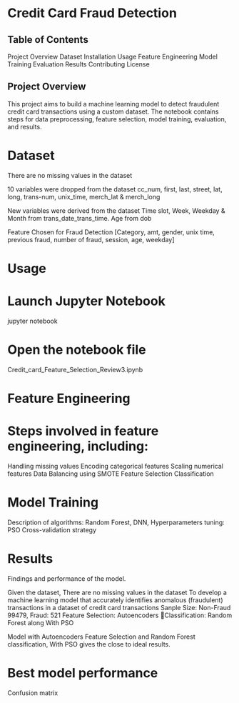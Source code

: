 # Credit Card Fraud Detection
## Table of Contents

Project Overview
Dataset
Installation
Usage
Feature Engineering
Model Training
Evaluation
Results
Contributing
License

## Project Overview
This project aims to build a machine learning model to detect fraudulent credit card transactions using a custom dataset. The notebook contains steps for data preprocessing, feature selection, model training, evaluation, and results.

# Dataset
There are no missing values in the dataset

10 variables were dropped from the dataset 
cc_num, first, last, street, lat, long, trans-num, unix_time, merch_lat & merch_long

New variables were derived from the dataset 
Time slot, Week, Weekday & Month from trans_date_trans_time. Age from dob

Feature Chosen for Fraud Detection 
[Category, amt, gender, unix time, previous fraud, number of fraud, session, age, weekday]

# Usage 
# Launch Jupyter Notebook
jupyter notebook

# Open the notebook file
Credit_card_Feature_Selection_Review3.ipynb

# Feature Engineering
# Steps involved in feature engineering, including:
Handling missing values
Encoding categorical features
Scaling numerical features
Data Balancing using SMOTE
Feature Selection 
Classification

# Model Training
Description of algorithms: Random Forest, DNN, 
Hyperparameters tuning: PSO
Cross-validation strategy

# Results
Findings and performance of the model.


Given the dataset, There are no missing values in the dataset
To develop a machine learning model that accurately identifies anomalous (fraudulent) transactions in a dataset of credit card transactions
Sanple Size: Non-Fraud 99479, Fraud: 521
Feature Selection: Autoencoders Classification: Random Forest along With PSO

Model with Autoencoders Feature Selection and  Random Forest classification, With PSO gives the close to ideal results. 

# Best model performance
Confusion matrix





